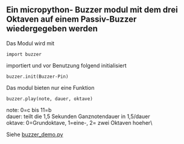 ## Ein micropython- Buzzer modul mit dem drei Oktaven auf einem Passiv-Buzzer wiedergegeben werden
Das Modul wird mit 
```
import buzzer
```
importiert und vor Benutzung folgend initialisiert
```
buzzer.init(Buzzer-Pin)
```
Das modul bieten nur eine Funktion
```
buzzer.play(note, dauer, oktave)
```
note: 0=c bis 11=b\
dauer: teilt die 1,5 Sekunden Ganznotendauer in 1,5/dauer\
oktave: 0=Grundoktave, 1=eine-, 2= zwei Oktaven hoeher\

Siehe [buzzer_demo.py](buzzer_demo.py)
